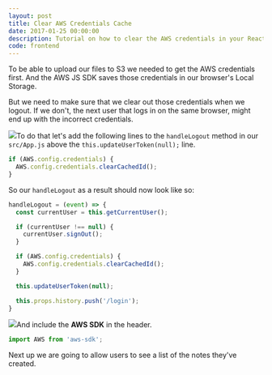 ```yaml
---
layout: post
title: Clear AWS Credentials Cache
date: 2017-01-25 00:00:00
description: Tutorial on how to clear the AWS credentials in your React.js app using the AWS JS SDK.
code: frontend
---
```


To be able to upload our files to S3 we needed to get the AWS credentials first. And the AWS JS SDK saves those credentials in our browser's Local Storage.

But we need to make sure that we clear out those credentials when we logout. If we don't, the next user that logs in on the same browser, might end up with the incorrect credentials.

<img class="code-marker" src="{{ site.url }}/assets/s.png" />To do that let's add the following lines to the `handleLogout` method in our `src/App.js` above the `this.updateUserToken(null);` line.

``` javascript
if (AWS.config.credentials) {
  AWS.config.credentials.clearCachedId();
}
```

So our `handleLogout` as a result should now look like so:

``` javascript
handleLogout = (event) => {
  const currentUser = this.getCurrentUser();

  if (currentUser !== null) {
    currentUser.signOut();
  }

  if (AWS.config.credentials) {
    AWS.config.credentials.clearCachedId();
  }

  this.updateUserToken(null);

  this.props.history.push('/login');
}
```

<img class="code-marker" src="{{ site.url }}/assets/s.png" />And include the **AWS SDK** in the header.

``` javascript
import AWS from 'aws-sdk';
```

Next up we are going to allow users to see a list of the notes they've created.
